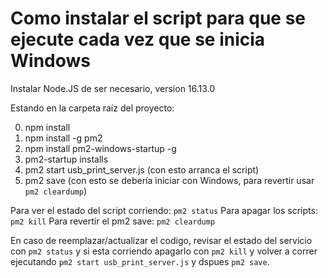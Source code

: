 # Como instalar el script para que se ejecute cada vez que se inicia Windows

Instalar Node.JS de ser necesario, version 16.13.0

Estando en la carpeta raíz del proyecto:

0. npm install
1. npm install -g pm2
2. npm install pm2-windows-startup -g
3. pm2-startup installs
4. pm2 start usb_print_server.js (con esto arranca el script)
5. pm2 save (con esto se debería iniciar con Windows, para revertir usar `pm2 cleardump`)

Para ver el estado del script corriendo: `pm2 status`
Para apagar los scripts: `pm2 kill`
Para revertir el pm2 save: `pm2 cleardump`

En caso de reemplazar/actualizar el codigo, revisar el estado del servicio con `pm2 status` y si esta corriendo
apagarlo con `pm2 kill` y volver a correr ejecutando `pm2 start usb_print_server.js` y dspues `pm2 save`.
